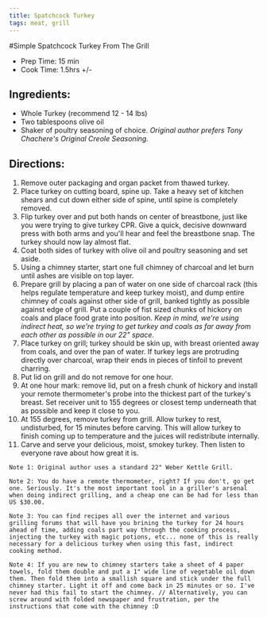 ```yaml
---
title: Spatchcock Turkey
tags: meat, grill
---
```


#Simple Spatchcock Turkey From The Grill

* Prep Time: 15 min
* Cook Time: 1.5hrs +/-

## Ingredients:

* Whole Turkey (recommend 12 - 14 lbs)
* Two tablespoons olive oil
* Shaker of poultry seasoning of choice. *Original author prefers Tony Chachere's Original Creole Seasoning.*


## Directions:

1. Remove outer packaging and organ packet from thawed turkey.
2. Place turkey on cutting board, spine up. Take a heavy set of kitchen shears and cut down either side of spine, until spine is completely removed.
3. Flip turkey over and put both hands on center of breastbone, just like you were trying to give turkey CPR. Give a quick, decisive downward press with both arms and you'll hear and feel the breastbone snap. The turkey should now lay almost flat.
4. Coat both sides of turkey with olive oil and poultry seasoning and set aside.
5. Using a chimney starter, start one full chimney of charcoal and let burn until ashes are visible on top layer.
6. Prepare grill by placing a pan of water on one side of charcoal rack (this helps regulate temperature and keep turkey moist), and dump entire chimney of coals against other side of grill, banked tightly as possible against edge of grill. Put a couple of fist sized chunks of hickory on coals and place food grate into position. *Keep in mind, we're using indirect heat, so we're trying to get turkey and coals as far away from each other as possible in our 22" space.*
7. Place turkey on grill; turkey should be skin up, with breast oriented away from coals, and over the pan of water. If turkey legs are protruding directly over charcoal, wrap their ends in pieces of tinfoil to prevent charring.
8. Put lid on grill and do not remove for one hour. 
9. At one hour mark: remove lid, put on a fresh chunk of hickory and install your remote thermometer's probe into the thickest part of the turkey's breast. Set receiver unit to 155 degrees or closest temp underneath that as possible and keep it close to you.
10. At 155 degrees, remove turkey from grill. Allow turkey to rest, undisturbed, for 15 minutes before carving. This will allow turkey to finish coming up to temperature and the juices will redistribute internally.
11. Carve and serve your delicious, moist, smokey turkey. Then listen to everyone rave about how great it is.

`Note 1: Original author uses a standard 22" Weber Kettle Grill.`

`Note 2: You do have a remote thermometer, right? If you don't, go get one. Seriously. It's the most important tool in a griller's arsenal when doing indirect grilling, and a cheap one can be had for less than US $30.00.`

`Note 3: You can find recipes all over the internet and various grilling forums that will have you brining the turkey for 24 hours ahead of time, adding coals part way through the cooking process, injecting the turkey with magic potions, etc... none of this is really necessary for a delicious turkey when using this fast, indirect cooking method.`

`Note 4: If you are new to chimney starters take a sheet of 4 paper towels, fold them double and put a 1" wide line of vegetable oil down them. Then fold them into a smallish square and stick under the full chimney starter. Light it off and come back in 25 minutes or so. I've never had this fail to start the chimney. // Alternatively, you can screw around with folded newspaper and frustration, per the instructions that come with the chimney :D`

